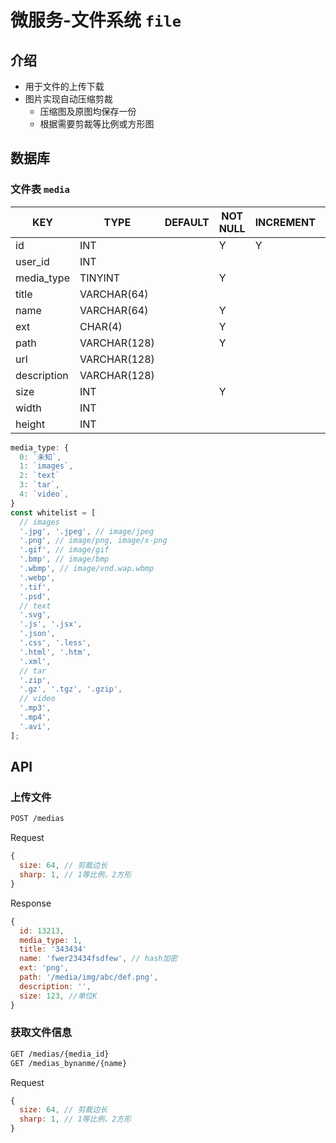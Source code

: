 # 微服务-文件系统 `file`

## 介绍

- 用于文件的上传下载
- 图片实现自动压缩剪裁
  - 压缩图及原图均保存一份
  - 根据需要剪裁等比例或方形图

## 数据库

### 文件表 `media`

| KEY         | TYPE         | DEFAULT | NOT NULL | INCREMENT | PRIMARY | FOREIGN | REMARK |
|-------------|--------------|---------|----------|-----------|---------|---------|--------|
| id          | INT          |         | Y        | Y         | Y       |         |        |
| user_id     | INT          |         |          |           |         | Y       |        |
| media_type  | TINYINT      |         | Y        |           |         |         |        |
| title       | VARCHAR(64)  |         |          |           |         |         |        |
| name        | VARCHAR(64)  |         | Y        |           |         |         |        |
| ext         | CHAR(4)      |         | Y        |           |         |         |        |
| path        | VARCHAR(128) |         | Y        |           |         |         |        |
| url         | VARCHAR(128) |         |          |           |         |         |        |
| description | VARCHAR(128) |         |          |           |         |         |        |
| size        | INT          |         | Y        |           |         |         |        |
| width       | INT          |         |          |           |         |         |        |
| height      | INT          |         |          |           |         |         |        |

```js
media_type: {
  0: `未知`,
  1: `images`,
  2: `text`
  3: `tar`,
  4: `video`,
}
const whitelist = [
  // images
  '.jpg', '.jpeg', // image/jpeg
  '.png', // image/png, image/x-png
  '.gif', // image/gif
  '.bmp', // image/bmp
  '.wbmp', // image/vnd.wap.wbmp
  '.webp',
  '.tif',
  '.psd',
  // text
  '.svg',
  '.js', '.jsx',
  '.json',
  '.css', '.less',
  '.html', '.htm',
  '.xml',
  // tar
  '.zip',
  '.gz', '.tgz', '.gzip',
  // video
  '.mp3',
  '.mp4',
  '.avi',
];
```

## API

### 上传文件

```sh
POST /medias
```

Request

```js
{
  size: 64, // 剪裁边长
  sharp: 1, // 1等比例，2方形
}
```

Response

```js
{
  id: 13213,
  media_type: 1,
  title: '343434'
  name: 'fwer23434fsdfew', // hash加密
  ext: 'png',
  path: '/media/img/abc/def.png',
  description: '',
  size: 123, //单位K
}
```

### 获取文件信息

```sh
GET /medias/{media_id}
GET /medias_bynanme/{name}
```

Request

```js
{
  size: 64, // 剪裁边长
  sharp: 1, // 1等比例，2方形
}
```
